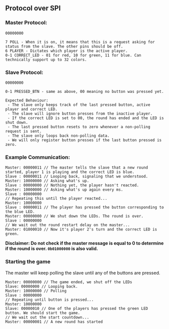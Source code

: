 ## Protocol over SPI

### Master Protocol:

```
00000000

7 POLL - When it is on, it means that this is a request asking for status from the slave. The other pins should be off.
6 PLAYER - Dictates which player is the active player.
0-1 CORRECT_LED - 01 for red, 10 for green, 11 for blue. Can technically support up to 32 colors.
```

### Slave Protocol:

```
00000000

0-1 PRESSED_BTN - same as above, 00 meaning no button was pressed yet.

Expected Behaviour:
 - The slave only keeps track of the last pressed button, active player and correct LED.
 - The slave will ignore button presses from the inactive player.
 - If the correct LED is set to 00, the round has ended and the LED is shut down.
 - The last pressed button resets to zero whenever a non-polling request is sent.
 - The slave only loops back non-polling data.
 - We will only register button presses if the last button pressed is zero.
```
 
### Example Communication:

```
Master: 00000011 // The master tells the slave that a new round started, player 1 is playing and the correct LED is blue.
Slave : 00000011 // Looping back, signaling that we understood.
Master: 10000000 // Asking what's up.
Slave : 00000000 // Nothing yet, the player hasn't reacted.
Master: 10000000 // Asking what's up again every ms.
Slave : 00000000
// Repeating this until the player reacted...
Master: 10000000
Slave : 00000011 // The player has pressed the button corresponding to the blue LED. 
Master: 00000000 // We shut down the LEDs. The round is over.
Slave : 00000000
// We wait out the round restart delay on the master...
Master: 01000010 // Now it's player 2's turn and the correct LED is green.
```

**Disclaimer: Do not check if the master message is equal to 0 to determine if the round is over. `0b01000000` is also valid.**

### Starting the game

The master will keep polling the slave until any of the buttons are pressed.

```
Master: 00000000 // The game ended, we shut off the LEDs
Slave: 00000000 // Looping back.
Master: 10000000 // Polling
Slave : 00000000
// Repeating until button is pressed...
Master: 10000000
Slave: 00000010 // One of the players has pressed the green LED button. We should start the game.
// We wait out the start countdown...
Master: 00000001 // A new round has started
```